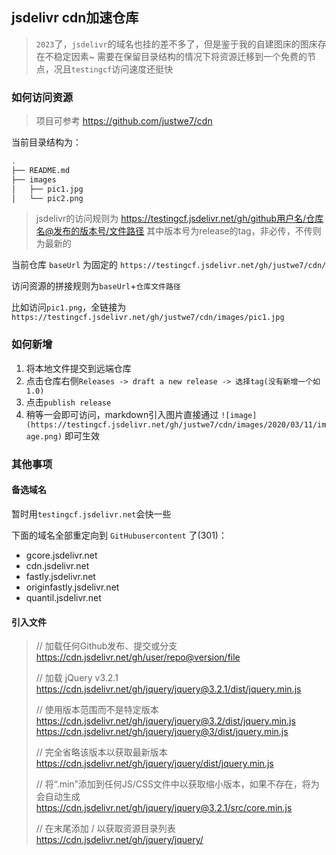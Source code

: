 ## jsdelivr cdn加速仓库
> `2023`了，`jsdelivr`的域名也挂的差不多了，但是鉴于我的自建图床的图床存在不稳定因素~ 需要在保留目录结构的情况下将资源迁移到一个免费的节点，况且`testingcf`访问速度还挺快

### 如何访问资源
> 项目可参考 https://github.com/justwe7/cdn

当前目录结构为：
```bash
.
├── README.md
├── images
│   ├── pic1.jpg
│   └── pic2.png
```
> jsdelivr的访问规则为 https://testingcf.jsdelivr.net/gh/github用户名/仓库名@发布的版本号/文件路径
> 其中版本号为release的tag，非必传，不传则为最新的

当前仓库 `baseUrl` 为固定的 `https://testingcf.jsdelivr.net/gh/justwe7/cdn/`

访问资源的拼接规则为`baseUrl`+`仓库文件路径`

比如访问`pic1.png`，全链接为`https://testingcf.jsdelivr.net/gh/justwe7/cdn/images/pic1.jpg`

### 如何新增
1. 将本地文件提交到远端仓库
2. 点击仓库右侧`Releases -> draft a new release -> 选择tag(没有新增一个如1.0)`
3. 点击`publish release`
4. 稍等一会即可访问，markdown引入图片直接通过 `![image](https://testingcf.jsdelivr.net/gh/justwe7/cdn/images/2020/03/11/image.png)` 即可生效

### 其他事项
#### 备选域名
暂时用`testingcf.jsdelivr.net`会快一些

下面的域名全部重定向到 `GitHubusercontent` 了(301)：
- gcore.jsdelivr.net
- cdn.jsdelivr.net
- fastly.jsdelivr.net
- originfastly.jsdelivr.net
- quantil.jsdelivr.net

#### 引入文件
> // 加载任何Github发布、提交或分支
> https://cdn.jsdelivr.net/gh/user/repo@version/file
> 
> // 加载 jQuery v3.2.1
> https://cdn.jsdelivr.net/gh/jquery/jquery@3.2.1/dist/jquery.min.js
> 
> // 使用版本范围而不是特定版本
> https://cdn.jsdelivr.net/gh/jquery/jquery@3.2/dist/jquery.min.js   https://cdn.jsdelivr.net/gh/jquery/jquery@3/dist/jquery.min.js
>  
> // 完全省略该版本以获取最新版本
> https://cdn.jsdelivr.net/gh/jquery/jquery/dist/jquery.min.js
>  
> // 将“.min”添加到任何JS/CSS文件中以获取缩小版本，如果不存在，将为会自动生成
> https://cdn.jsdelivr.net/gh/jquery/jquery@3.2.1/src/core.min.js
> 
> // 在末尾添加 / 以获取资源目录列表
> https://cdn.jsdelivr.net/gh/jquery/jquery/